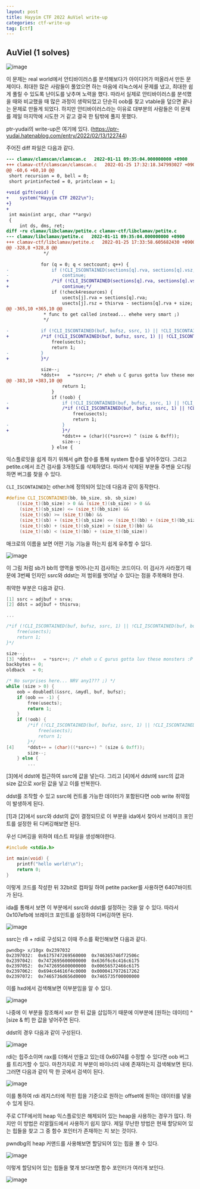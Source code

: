 ```yaml
---
layout: post
title: Hayyim CTF 2022 AuViel write-up
categories: ctf-write-up
tag: [ctf]
---
```


## AuViel (1 solves)

![image](https://user-images.githubusercontent.com/43925259/154009943-cdd283d8-a909-4f6e-8e82-5a47540fdbe9.png)


이 문제는 real world에서 안티바이러스를 분석해보다가 아이디어가 떠올라서 만든 문제이다. 최대한 많은 사람들이 풀었으면 하는 마음에 리눅스에서 문제를 냈고, 최대한 쉽게 풀릴 수 있도록 난이도를 낮추며 노력을 했다. 따라서 실제로 안티바이러스를 분석했을 때와 비교했을 때 많은 과정이 생략되었고 단순히 oob를 찾고 vtable을 덮으면 끝나는 문제로 만들게 되었다. 하지만 안티바이러스라는 이유로 대부분의 사람들은 이 문제를 제일 마지막에 시도한 거 같고 결국 한 팀밖에 풀지 못했다.

ptr-yudai의 write-up은 여기에 있다. (https://ptr-yudai.hatenablog.com/entry/2022/02/13/122744)

주어진 diff 파일은 다음과 같다.

```diff
--- clamav/clamscan/clamscan.c   2022-01-11 09:35:04.000000000 +0900
+++ clamav-ctf/clamscan/clamscan.c   2022-01-25 17:32:18.347993027 +0900
@@ -60,6 +60,10 @@
 short recursion = 0, bell = 0;
 short printinfected = 0, printclean = 1;
 
+void gift(void) {
+    system("Hayyim CTF 2022\n");
+}
+
 int main(int argc, char **argv)
 {
     int ds, dms, ret;
diff -ru clamav/libclamav/petite.c clamav-ctf/libclamav/petite.c
--- clamav/libclamav/petite.c   2022-01-11 09:35:04.000000000 +0900
+++ clamav-ctf/libclamav/petite.c   2022-01-25 17:33:58.605682430 +0900
@@ -328,8 +328,8 @@
              */
 
             for (q = 0; q < sectcount; q++) {
-                if (!CLI_ISCONTAINED(sections[q].rva, sections[q].vsz, usects[j].rva, usects[j].vsz))
-                    continue;
+                /*if (!CLI_ISCONTAINED(sections[q].rva, sections[q].vsz, usects[j].rva, usects[j].vsz))
+                    continue;*/
                 if (!check4resources) {
                     usects[j].rva = sections[q].rva;
                     usects[j].rsz = thisrva - sections[q].rva + size;
@@ -365,10 +365,10 @@
              * func to get called instead... ehehe very smart ;)
              */
 
-            if (!CLI_ISCONTAINED(buf, bufsz, ssrc, 1) || !CLI_ISCONTAINED(buf, bufsz, ddst, 1)) {
+            /*if (!CLI_ISCONTAINED(buf, bufsz, ssrc, 1) || !CLI_ISCONTAINED(buf, bufsz, ddst, 1)) {
                 free(usects);
                 return 1;
-            }
+            }*/
 
             size--;
             *ddst++   = *ssrc++; /* eheh u C gurus gotta luv these monsters :P */
@@ -383,10 +383,10 @@
                     return 1;
                 }
                 if (!oob) {
-                    if (!CLI_ISCONTAINED(buf, bufsz, ssrc, 1) || !CLI_ISCONTAINED(buf, bufsz, ddst, 1)) {
+                    /*if (!CLI_ISCONTAINED(buf, bufsz, ssrc, 1) || !CLI_ISCONTAINED(buf, bufsz, ddst, 1)) {
                         free(usects);
                         return 1;
-                    }
+                    }*/
                     *ddst++ = (char)((*ssrc++) ^ (size & 0xff));
                     size--;
                 } else {
```



익스플로잇을 쉽게 하기 위해서 gift 함수를 통해 system 함수를 넣어주었다. 그리고 petite.c에서 조건 검사를 3개정도를 삭제하였다. 따라서 삭제된 부분들 주변을 오디팅하면 버그를 찾을 수 있다.



`CLI_ISCONTAINED`는 other.h에 정의되어 있는데 다음과 같이 동작한다.

```c++
#define CLI_ISCONTAINED(bb, bb_size, sb, sb_size)                            \
    ((size_t)(bb_size) > 0 && (size_t)(sb_size) > 0 &&                       \
     (size_t)(sb_size) <= (size_t)(bb_size) &&                               \
     (size_t)(sb) >= (size_t)(bb) &&                                         \
     (size_t)(sb) + (size_t)(sb_size) <= (size_t)(bb) + (size_t)(bb_size) && \
     (size_t)(sb) + (size_t)(sb_size) > (size_t)(bb) &&                      \
     (size_t)(sb) < (size_t)(bb) + (size_t)(bb_size))
```



매크로의 이름을 보면 어떤 기능 기능을 하는지 쉽게 유추할 수 있다.

![image](https://user-images.githubusercontent.com/43925259/154014297-0f24c108-db0f-436a-a4ef-a5fbc698f5a6.png)

이 그림 처럼 sb가 bb의 영역을 벗어나는지 검사하는 코드이다. 이 검사가 사라졌기 때문에 3번째 인자인 ssrc와 ddst는 저 범위를 벗어날 수 있다는 점을 주목해야 한다.



취약한 부분은 다음과 같다.

```c
[1] ssrc = adjbuf + srva;
[2] ddst = adjbuf + thisrva;

...

/*if (!CLI_ISCONTAINED(buf, bufsz, ssrc, 1) || !CLI_ISCONTAINED(buf, bufsz, ddst, 1)) {
    free(usects);
    return 1;
}*/

size--;
[3] *ddst++   = *ssrc++; /* eheh u C gurus gotta luv these monsters :P */
backbytes = 0;
oldback   = 0;

/* No surprises here... NRV any1??? ;) */
while (size > 0) {
    oob = doubledl(&ssrc, &mydl, buf, bufsz);
    if (oob == -1) {
        free(usects);
        return 1;
    }
    if (!oob) {
        /*if (!CLI_ISCONTAINED(buf, bufsz, ssrc, 1) || !CLI_ISCONTAINED(buf, bufsz, ddst, 1)) {
            free(usects);
            return 1;
        }*/
[4]     *ddst++ = (char)((*ssrc++) ^ (size & 0xff));
        size--;
    } else {
      	...
```

[3]에서 ddst에 접근하여 ssrc에 값을 넣는다. 그리고 [4]에서 ddst에 ssrc의 값과 size 값으로 xor된 값을 넣고 이를 반복한다.

ddst를 조작할 수 있고 ssrc에 컨트롤 가능한 데이터가 포함된다면 oob write 취약점이 발생하게 된다.



[1]과 [2]에서 ssrc와 ddst의 값이 결정되므로 이 부분을 ida에서 찾아서 브레이크 포인트를 설정한 뒤 디버깅해보면 된다.



우선 디버깅을 위하여 테스트 파일을 생성해야한다.

```c
#include <stdio.h>

int main(void) {
	printf("hello world!\n");
	return 0;
}
```

이렇게 코드를 작성한 뒤 32bit로 컴파일 하여 petite packer를 사용하면 6407바이트가 된다.



ida를 통해서 보면 이 부분에서 ssrc와 ddst를 설정하는 것을 알 수 있다. 따라서 0x107efb에 브레이크 포인트를 설정하여 디버깅하면 된다.

![image](https://user-images.githubusercontent.com/43925259/154028400-36c0eb60-64a4-44ef-9e84-9cfc21cde692.png)

ssrc는 r8 + rdi로 구성되고 이때 주소를 확인해보면 다음과 같다.

```
pwndbg> x/10gx 0x2397032
0x2397032:	0x6175747269560000	0x746365746f72506c
0x2397042:	0x7472695600000000	0x636f6c6c416c6175
0x2397052:	0x7472695600000000	0x00656572466c6175
0x2397062:	0x694c64616f4c0000	0x0000417972617262
0x2397072:	0x7465736d656d0000	0x7465735f00000000
```



이를 hxd에서 검색해보면 이부분임을 알 수 있다.

![image](https://user-images.githubusercontent.com/43925259/154023043-4d487a0c-26a5-43e2-b34e-62c1568cfc79.png)



나중에 이 부분을 참조해서 xor 한 뒤 값을 삽입하기 때문에 이부분에 [원하는 데이터] ^ [size & ff] 한 값을 넣어주면 된다.



ddst의 경우 다음과 같이 구성된다.

![image](https://user-images.githubusercontent.com/43925259/154023623-2be3f240-b196-40b6-89a1-bcc3c13f40da.png)

rdi는 힙주소이며 rax를 더해서 만들고 있는데 0x6074를 수정할 수 있다면 oob 버그를 트리거할 수 있다. 마찬가지로 저 부분이 바이너리 내에 존재하는지 검색해보면 된다. 그러면 다음과 같이 딱 한 곳에서 검색이 된다.

![image](https://user-images.githubusercontent.com/43925259/154023932-ad51afc2-eb73-439c-913d-86a274ce4c9f.png)

이를 통하여 rdi 레지스터에 적힌 힙을 기준으로 원하는 offset에 원하는 데이터를 넣을 수 있게 된다.



주로 CTF에서의 heap 익스플로잇은 해제되어 있는 heap을 사용하는 경우가 많다. 하지만 이 방법은 리얼월드에서 사용하기 쉽지 않다. 제일 무난한 방법은 현재 할당되어 있는 힙들을 찾고 그 중 함수 포인터가 존재하는 지 보는 것이다.



pwndbg의 heap 커맨드를 사용해보면 할당되어 있는 힙을 볼 수 있다.

![image](https://user-images.githubusercontent.com/43925259/154027435-2fa5bc40-3d47-409d-9acd-ce94ff30fc55.png)

이렇게 할당되어 있는 힙들을 몇개 보다보면 함수 포인터가 여러개 보인다.

![image](https://user-images.githubusercontent.com/43925259/154182900-dcd52736-90c9-42f4-a234-12de07bac7d2.png)

